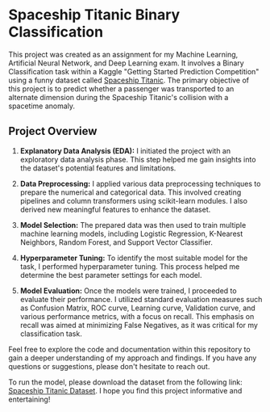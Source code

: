 # Spaceship Titanic Binary Classification

This project was created as an assignment for my Machine Learning, Artificial Neural Network, and Deep Learning exam. It involves a Binary Classification task within a Kaggle "Getting Started Prediction Competition" using a funny dataset called [Spaceship Titanic](https://www.kaggle.com/competitions/spaceship-titanic). The primary objective of this project is to predict whether a passenger was transported to an alternate dimension during the Spaceship Titanic's collision with a spacetime anomaly.

## Project Overview

1. **Explanatory Data Analysis (EDA):** I initiated the project with an exploratory data analysis phase. This step helped me gain insights into the dataset's potential features and limitations.

2. **Data Preprocessing:** I applied various data preprocessing techniques to prepare the numerical and categorical data. This involved creating pipelines and column transformers using scikit-learn modules. I also derived new meaningful features to enhance the dataset.

3. **Model Selection:** The prepared data was then used to train multiple machine learning models, including Logistic Regression, K-Nearest Neighbors, Random Forest, and Support Vector Classifier.

4. **Hyperparameter Tuning:** To identify the most suitable model for the task, I performed hyperparameter tuning. This process helped me determine the best parameter settings for each model.

5. **Model Evaluation:** Once the models were trained, I proceeded to evaluate their performance. I utilized standard evaluation measures such as Confusion Matrix, ROC curve, Learning curve, Validation curve, and various performance metrics, with a focus on recall. This emphasis on recall was aimed at minimizing False Negatives, as it was critical for my classification task.

Feel free to explore the code and documentation within this repository to gain a deeper understanding of my approach and findings. If you have any questions or suggestions, please don't hesitate to reach out. 

To run the model, please download the dataset from the following link: [Spaceship Titanic Dataset](https://www.kaggle.com/competitions/spaceship-titanic). I hope you find this project informative and entertaining!
